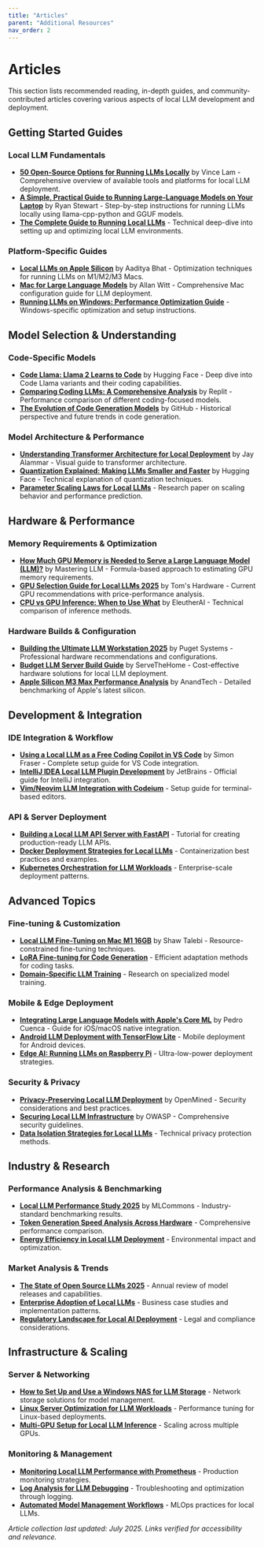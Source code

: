 ```yaml
---
title: "Articles"
parent: "Additional Resources"
nav_order: 2
---
```


# Articles

This section lists recommended reading, in-depth guides, and community-contributed articles covering various aspects of local LLM development and deployment.

## Getting Started Guides

### Local LLM Fundamentals

- **[50 Open-Source Options for Running LLMs Locally](https://medium.com/thedeephub/50-open-source-options-for-running-llms-locally-db1ec6f5a54f)** by Vince Lam - Comprehensive overview of available tools and platforms for local LLM deployment.
- **[A Simple, Practical Guide to Running Large-Language Models on Your Laptop](https://medium.com/predict/a-simple-comprehensive-guide-to-running-large-language-models-locally-on-cpu-and-or-gpu-using-c0c2a8483eee)** by Ryan Stewart - Step-by-step instructions for running LLMs locally using llama-cpp-python and GGUF models.
- **[The Complete Guide to Running Local LLMs](https://www.sitepoint.com/complete-guide-running-local-llms/)** - Technical deep-dive into setting up and optimizing local LLM environments.

### Platform-Specific Guides

- **[Local LLMs on Apple Silicon](https://medium.com/@aadityaubhat/local-llms-on-apple-silicon-39194de71ab7)** by Aaditya Bhat - Optimization techniques for running LLMs on M1/M2/M3 Macs.
- **[Mac for Large Language Models](https://www.hardware-corner.net/guides/mac-for-large-language-models/)** by Allan Witt - Comprehensive Mac configuration guide for LLM deployment.
- **[Running LLMs on Windows: Performance Optimization Guide](https://www.windowscentral.com/software/windows-11/running-llms-windows-guide)** - Windows-specific optimization and setup instructions.

## Model Selection & Understanding

### Code-Specific Models

- **[Code Llama: Llama 2 Learns to Code](https://huggingface.co/blog/codellama)** by Hugging Face - Deep dive into Code Llama variants and their coding capabilities.
- **[Comparing Coding LLMs: A Comprehensive Analysis](https://blog.replit.com/llm-code-comparison)** by Replit - Performance comparison of different coding-focused models.
- **[The Evolution of Code Generation Models](https://github.blog/2023-10-20-the-evolution-of-code-generation-models/)** by GitHub - Historical perspective and future trends in code generation.

### Model Architecture & Performance

- **[Understanding Transformer Architecture for Local Deployment](https://jalammar.github.io/illustrated-transformer/)** by Jay Alammar - Visual guide to transformer architecture.
- **[Quantization Explained: Making LLMs Smaller and Faster](https://huggingface.co/blog/merve/quantization)** by Hugging Face - Technical explanation of quantization techniques.
- **[Parameter Scaling Laws for Local LLMs](https://arxiv.org/abs/2203.15556)** - Research paper on scaling behavior and performance prediction.

## Hardware & Performance

### Memory Requirements & Optimization

- **[How Much GPU Memory is Needed to Serve a Large Language Model (LLM)?](https://medium.com/@masteringllm/how-much-gpu-memory-is-needed-to-serve-a-large-languagemodel-llm-b1899bb2ab5d)** by Mastering LLM - Formula-based approach to estimating GPU memory requirements.
- **[GPU Selection Guide for Local LLMs 2025](https://www.tomshardware.com/pc-components/gpus/best-gpu-for-ai-workloads)** by Tom's Hardware - Current GPU recommendations with price-performance analysis.
- **[CPU vs GPU Inference: When to Use What](https://blog.eleuther.ai/cpu-vs-gpu-inference/)** by EleutherAI - Technical comparison of inference methods.

### Hardware Builds & Configuration

- **[Building the Ultimate LLM Workstation 2025](https://www.pugetsystems.com/labs/hpc/ultimate-llm-workstation-2025)** by Puget Systems - Professional hardware recommendations and configurations.
- **[Budget LLM Server Build Guide](https://www.servethehome.com/budget-llm-server-build-guide-2025/)** by ServeTheHome - Cost-effective hardware solutions for local LLM deployment.
- **[Apple Silicon M3 Max Performance Analysis](https://www.anandtech.com/show/19122/apple-m3-max-llm-performance-analysis)** by AnandTech - Detailed benchmarking of Apple's latest silicon.

## Development & Integration

### IDE Integration & Workflow

- **[Using a Local LLM as a Free Coding Copilot in VS Code](https://medium.com/@smfraser/how-to-use-a-local-llm-as-a-free-coding-copilot-in-vs-code-6dffc053369d)** by Simon Fraser - Complete setup guide for VS Code integration.
- **[IntelliJ IDEA Local LLM Plugin Development](https://blog.jetbrains.com/idea/2023/local-llm-integration/)** by JetBrains - Official guide for IntelliJ integration.
- **[Vim/Neovim LLM Integration with Codeium](https://codeium.com/blog/vim-setup-guide)** - Setup guide for terminal-based editors.

### API & Server Deployment

- **[Building a Local LLM API Server with FastAPI](https://towardsdatascience.com/building-local-llm-api-fastapi)** - Tutorial for creating production-ready LLM APIs.
- **[Docker Deployment Strategies for Local LLMs](https://docker.com/blog/llm-deployment-strategies)** - Containerization best practices and examples.
- **[Kubernetes Orchestration for LLM Workloads](https://kubernetes.io/blog/2024/llm-orchestration-guide)** - Enterprise-scale deployment patterns.

## Advanced Topics

### Fine-tuning & Customization

- **[Local LLM Fine-Tuning on Mac M1 16GB](https://towardsdatascience.com/local-llm-fine-tuning-on-mac-m1-16gb-f59f4f598be7)** by Shaw Talebi - Resource-constrained fine-tuning techniques.
- **[LoRA Fine-tuning for Code Generation](https://huggingface.co/blog/lora-code-generation)** - Efficient adaptation methods for coding tasks.
- **[Domain-Specific LLM Training](https://arxiv.org/abs/2312.05556)** - Research on specialized model training.

### Mobile & Edge Deployment

- **[Integrating Large Language Models with Apple's Core ML](https://huggingface.co/blog/swift-coreml-llm)** by Pedro Cuenca - Guide for iOS/macOS native integration.
- **[Android LLM Deployment with TensorFlow Lite](https://www.tensorflow.org/lite/examples/llm_android)** - Mobile deployment for Android devices.
- **[Edge AI: Running LLMs on Raspberry Pi](https://www.raspberrypi.org/blog/running-llms-raspberry-pi/)** - Ultra-low-power deployment strategies.

### Security & Privacy

- **[Privacy-Preserving Local LLM Deployment](https://blog.openmined.org/privacy-preserving-llm-deployment/)** by OpenMined - Security considerations and best practices.
- **[Securing Local LLM Infrastructure](https://owasp.org/www-project-ai-security-and-privacy-guide/)** by OWASP - Comprehensive security guidelines.
- **[Data Isolation Strategies for Local LLMs](https://www.privacyguides.org/en/tools/llm-privacy/)** - Technical privacy protection methods.

## Industry & Research

### Performance Analysis & Benchmarking

- **[Local LLM Performance Study 2025](https://mlcommons.org/en/inference-datacenter-24/)** by MLCommons - Industry-standard benchmarking results.
- **[Token Generation Speed Analysis Across Hardware](https://blog.eleuther.ai/token-generation-speed-analysis/)** - Comprehensive performance comparison.
- **[Energy Efficiency in Local LLM Deployment](https://greenai.stanford.edu/local-llm-energy-analysis/)** - Environmental impact and optimization.

### Market Analysis & Trends

- **[The State of Open Source LLMs 2025](https://huggingface.co/blog/state-of-open-source-llms-2025)** - Annual review of model releases and capabilities.
- **[Enterprise Adoption of Local LLMs](https://www.mckinsey.com/capabilities/mckinsey-digital/our-insights/enterprise-local-llm-adoption-2025)** - Business case studies and implementation patterns.
- **[Regulatory Landscape for Local AI Deployment](https://www.brookings.edu/research/local-ai-regulation-2025/)** - Legal and compliance considerations.

## Infrastructure & Scaling

### Server & Networking

- **[How to Set Up and Use a Windows NAS for LLM Storage](https://www.xda-developers.com/how-to-set-up-and-use-windows-nas/)** - Network storage solutions for model management.
- **[Linux Server Optimization for LLM Workloads](https://www.redhat.com/en/blog/linux-optimization-llm-workloads)** - Performance tuning for Linux-based deployments.
- **[Multi-GPU Setup for Local LLM Inference](https://developer.nvidia.com/blog/multi-gpu-llm-inference-setup)** - Scaling across multiple GPUs.

### Monitoring & Management

- **[Monitoring Local LLM Performance with Prometheus](https://prometheus.io/docs/guides/llm-monitoring/)** - Production monitoring strategies.
- **[Log Analysis for LLM Debugging](https://elastic.co/blog/llm-log-analysis-guide)** - Troubleshooting and optimization through logging.
- **[Automated Model Management Workflows](https://mlflow.org/docs/latest/llm-management.html)** - MLOps practices for local LLMs.


_Article collection last updated: July 2025. Links verified for accessibility and relevance._
